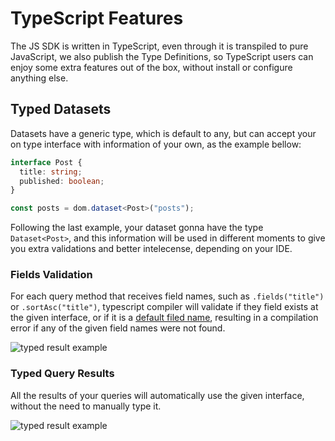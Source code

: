 # TypeScript Features

The JS SDK is written in TypeScript, even through it is transpiled to pure JavaScript, we also publish the Type Definitions, so TypeScript users can enjoy some extra features out of the box, without install or configure anything else.

## Typed Datasets

Datasets have a generic type, which is default to any, but can accept your on type interface with information of your own, as the example bellow:

``` typescript
interface Post {
  title: string;
  published: boolean;
}

const posts = dom.dataset<Post>("posts");
```

Following the last example, your dataset gonna have the type `Dataset<Post>`, and this information will be used in different moments to give you extra validations and better intelecense, depending on your IDE.

### Fields Validation

For each query method that receives field names, such as `.fields("title")` or `.sortAsc("title")`, typescript compiler will validate if they field exists at the given interface, or if it is a [default filed name](https://jexia.github.io/jexia-sdk-js/miscellaneous/typealiases.html#DefaultDatasetFields), resulting in a compilation error if any of the given field names were not found.

![typed result example](https://jexia.github.io/jexia-sdk-js/assets/typescript-fields-validation.gif)

### Typed Query Results

All the results of your queries will automatically use the given interface, without the need to manually type it.

![typed result example](https://jexia.github.io/jexia-sdk-js/assets/typescript-query-results-example.gif)
